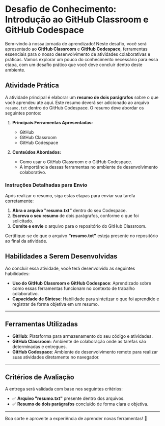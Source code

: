 # Desafio de Conhecimento: Introdução ao GitHub Classroom e GitHub Codespace

Bem-vindo à nossa jornada de aprendizado! Neste desafio, você será apresentado ao **GitHub Classroom** e **GitHub Codespace**, ferramentas essenciais para o nosso desenvolvimento de atividades colaborativas e práticas. Vamos explorar um pouco do conhecimento necessário para essa etapa, com um desafio prático que você deve concluir dentro deste ambiente.

## Atividade Prática

A atividade principal é elaborar um **resumo de dois parágrafos** sobre o que você aprendeu até aqui. Este resumo deverá ser adicionado ao arquivo `resumo.txt` dentro do GitHub Codespace. O resumo deve abordar os seguintes pontos:

1. **Principais Ferramentas Apresentadas:**
   - GitHub
   - GitHub Classroom
   - GitHub Codespace

2. **Conteúdos Abordados:**
   - Como usar o GitHub Classroom e o GitHub Codespace.
   - A importância dessas ferramentas no ambiente de desenvolvimento colaborativo.

### Instruções Detalhadas para Envio

Após realizar o resumo, siga estas etapas para enviar sua tarefa corretamente:

1. **Abra o arquivo "resumo.txt"** dentro do seu Codespace.
2. **Escreva o seu resumo** de dois parágrafos, conforme o que foi solicitado.
3. **Comite e envie** o arquivo para o repositório do GitHub Classroom.

Certifique-se de que o arquivo **"resumo.txt"** esteja presente no repositório ao final da atividade.

## Habilidades a Serem Desenvolvidas

Ao concluir essa atividade, você terá desenvolvido as seguintes habilidades:

- **Uso do GitHub Classroom e GitHub Codespace**: Aprendizado sobre como essas ferramentas funcionam no contexto de trabalho colaborativo.
- **Capacidade de Síntese**: Habilidade para sintetizar o que foi aprendido e registrar de forma objetiva em um resumo.

---

## Ferramentas Utilizadas

- **GitHub**: Plataforma para armazenamento do seu código e atividades.
- **GitHub Classroom**: Ambiente de colaboração onde as tarefas são determinadas e entregues.
- **GitHub Codespace**: Ambiente de desenvolvimento remoto para realizar suas atividades diretamente no navegador.

---

## Critérios de Avaliação

A entrega será validada com base nos seguintes critérios:

- ✅ **Arquivo "resumo.txt"** presente dentro dos arquivos.
- ✅ **Resumo de dois parágrafos** concluído de forma clara e objetiva.

---

Boa sorte e aproveite a experiência de aprender novas ferramentas! 🚀

